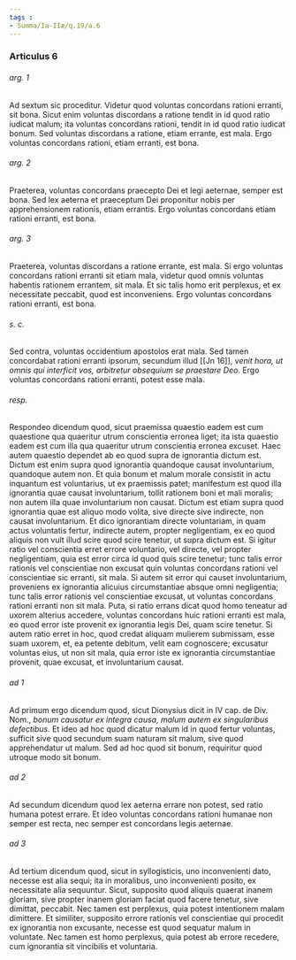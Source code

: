```yaml
---
tags : 
- Summa/Ia-IIæ/q.19/a.6
---
```


### Articulus 6

###### arg. 1
Ad sextum sic proceditur. Videtur quod voluntas concordans rationi erranti, sit bona. Sicut enim voluntas discordans a ratione tendit in id quod ratio iudicat malum; ita voluntas concordans rationi, tendit in id quod ratio iudicat bonum. Sed voluntas discordans a ratione, etiam errante, est mala. Ergo voluntas concordans rationi, etiam erranti, est bona.

###### arg. 2
Praeterea, voluntas concordans praecepto Dei et legi aeternae, semper est bona. Sed lex aeterna et praeceptum Dei proponitur nobis per apprehensionem rationis, etiam errantis. Ergo voluntas concordans etiam rationi erranti, est bona.

###### arg. 3
Praeterea, voluntas discordans a ratione errante, est mala. Si ergo voluntas concordans rationi erranti sit etiam mala, videtur quod omnis voluntas habentis rationem errantem, sit mala. Et sic talis homo erit perplexus, et ex necessitate peccabit, quod est inconveniens. Ergo voluntas concordans rationi erranti, est bona.

###### s. c.
Sed contra, voluntas occidentium apostolos erat mala. Sed tamen concordabat rationi erranti ipsorum, secundum illud [[Jn 16]], *venit hora, ut omnis qui interficit vos, arbitretur obsequium se praestare Deo*. Ergo voluntas concordans rationi erranti, potest esse mala.

###### resp.
Respondeo dicendum quod, sicut praemissa quaestio eadem est cum quaestione qua quaeritur utrum conscientia erronea liget; ita ista quaestio eadem est cum illa qua quaeritur utrum conscientia erronea excuset. Haec autem quaestio dependet ab eo quod supra de ignorantia dictum est. Dictum est enim supra quod ignorantia quandoque causat involuntarium, quandoque autem non. Et quia bonum et malum morale consistit in actu inquantum est voluntarius, ut ex praemissis patet; manifestum est quod illa ignorantia quae causat involuntarium, tollit rationem boni et mali moralis; non autem illa quae involuntarium non causat. Dictum est etiam supra quod ignorantia quae est aliquo modo volita, sive directe sive indirecte, non causat involuntarium. Et dico ignorantiam directe voluntariam, in quam actus voluntatis fertur, indirecte autem, propter negligentiam, ex eo quod aliquis non vult illud scire quod scire tenetur, ut supra dictum est. Si igitur ratio vel conscientia erret errore voluntario, vel directe, vel propter negligentiam, quia est error circa id quod quis scire tenetur; tunc talis error rationis vel conscientiae non excusat quin voluntas concordans rationi vel conscientiae sic erranti, sit mala. Si autem sit error qui causet involuntarium, proveniens ex ignorantia alicuius circumstantiae absque omni negligentia; tunc talis error rationis vel conscientiae excusat, ut voluntas concordans rationi erranti non sit mala. Puta, si ratio errans dicat quod homo teneatur ad uxorem alterius accedere, voluntas concordans huic rationi erranti est mala, eo quod error iste provenit ex ignorantia legis Dei, quam scire tenetur. Si autem ratio erret in hoc, quod credat aliquam mulierem submissam, esse suam uxorem, et, ea petente debitum, velit eam cognoscere; excusatur voluntas eius, ut non sit mala, quia error iste ex ignorantia circumstantiae provenit, quae excusat, et involuntarium causat.

###### ad 1
Ad primum ergo dicendum quod, sicut Dionysius dicit in IV cap. de Div. Nom., *bonum causatur ex integra causa, malum autem ex singularibus defectibus*. Et ideo ad hoc quod dicatur malum id in quod fertur voluntas, sufficit sive quod secundum suam naturam sit malum, sive quod apprehendatur ut malum. Sed ad hoc quod sit bonum, requiritur quod utroque modo sit bonum.

###### ad 2
Ad secundum dicendum quod lex aeterna errare non potest, sed ratio humana potest errare. Et ideo voluntas concordans rationi humanae non semper est recta, nec semper est concordans legis aeternae.

###### ad 3
Ad tertium dicendum quod, sicut in syllogisticis, uno inconvenienti dato, necesse est alia sequi; ita in moralibus, uno inconvenienti posito, ex necessitate alia sequuntur. Sicut, supposito quod aliquis quaerat inanem gloriam, sive propter inanem gloriam faciat quod facere tenetur, sive dimittat, peccabit. Nec tamen est perplexus, quia potest intentionem malam dimittere. Et similiter, supposito errore rationis vel conscientiae qui procedit ex ignorantia non excusante, necesse est quod sequatur malum in voluntate. Nec tamen est homo perplexus, quia potest ab errore recedere, cum ignorantia sit vincibilis et voluntaria.

